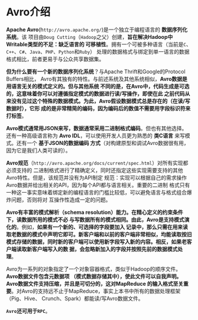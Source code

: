 Avro介绍
================================================================================
**Apache Avro**(h`ttp://avro.apache.org/`)是一个独立于编程语言的 **数据序列化系统**。该
项目由`Doug Cutting`（`Hadoop`之父）创建，**旨在解决Hadoop中Writable类型的不足：缺乏语言的
可移植性**。拥有一个可被多种语言（当前是`C`、`C++`、`C#`、`Java`、`PHP`、`Python`和`Ruby`）
处理的数据格式与绑定到单一语言的数据格式相比，前者更易于与公众共享数据集。

**但为什么要有一个新的数据序列化系统**？与Apache Thrift和Google的Protocol Buffers相比，
Avro有其独有的特性。与前述系统及其他系统相似，**Avro数据是用语言无关的模式定义的。但与其他系统
不同的是，在Avro中，代码生成是可选的，这意味着你可以对遵循指定模式的数据进行读/写操作，即使在此
之前代码从来没有见过这个特殊的数据模式。为此，Avro假设数据模式总是存在的（在读/写数据时），它形
成的是非常精简的编码，因为编码后的数值不需要用字段标识符来打标签**。

**Avro模式通常用JSON来写，数据通常采用二进制格式编码**。但也有其他选择。还有一种高级语言称为
**Avro IDL**，可以使用开发人员更为熟悉的 **类C语言** 来写模式。还有一个 **基于JSON的数据编码
方式**（对构建原型和调试Avro数据很有用，因为它是我们人类可读的）。

**Avro规范**（`http://avro.apache.org/docs/current/spec.html`）对所有实现都必须支持的
二进制格式进行了精确定义，同时还指定这些实现需要支持的其他Avro特性。但是，该规范并没有为API制定
规范：实现可以根据自己的需求操作Avro数据并给出相关的API，因为每个API都与语言相关。重要的二进制
格式只有一种这一事实意味着绑定新的编程语言的门槛比较低，可以避免语言与格式组合爆炸问题，否则将对
互操作性造成一定的问题。

**Avro有丰富的模式解析（schema resolution）能力。在精心定义的约束条件下，读数据所用的模式不必
与写数据所有的模式相同。由此，Avro是支持模式演化的**。例如，**如果有一个新的、可选择的字段要加入
记录中，那么只需在用来读取老数据的模式中声明它即可。新客户端和以前的客户端非常相似，均能读取按旧
模式存储的数据，同时新的客户端可以使用新字段写入新的内容。相反，如果老客户端读取新客户端写入的数
据，会忽略新加入的字段并按照先前的数据模式处理**。

Avro为一系列的对象指定了一个对象容器格式，类似于Hadoop的顺序文件。**Avro数据文件包含元数据项
（模式数据存储其中），使此文件可以自我声明。Avro数据文件支持压缩，并且是可切分的，这对MapReduce
的输入格式至关重要**。对Avro的支持远不止于MapReduce，事实上本书中所有的数据处理框架（Pig、Hive、
Crunch、Spark）都能读/写Avro数据文件。

**`Avro`还可用于`RPC`**。                                    
